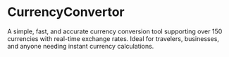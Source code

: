 # CurrencyConvertor
A simple, fast, and accurate currency conversion tool supporting over 150 currencies with real-time exchange rates. Ideal for travelers, businesses, and anyone needing instant currency calculations.
